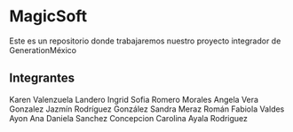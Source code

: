 # MagicSoft
Este es un repositorio donde trabajaremos nuestro proyecto integrador de GenerationMéxico

## Integrantes
Karen Valenzuela Landero
Ingrid Sofia Romero Morales
Angela Vera Gonzalez
Jazmín Rodríguez González
Sandra Meraz Román
Fabiola Valdes Ayon
Ana Daniela Sanchez 
Concepcion Carolina Ayala Rodriguez